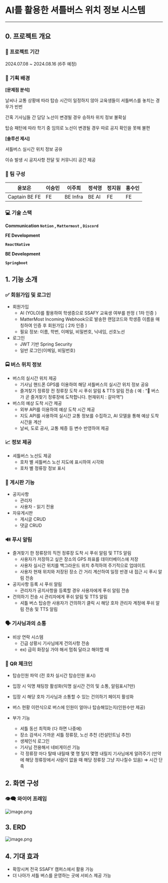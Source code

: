 # AI를 활용한 셔틀버스 위치 정보 시스템

---

## 0. 프로젝트 개요

### **📆 프로젝트** 기간

2024.07.08 ~ 2024.08.16 (6주 예정)

### **💭** 기획 배경

**[문제점 분석]**

날씨나 교통 상황에 따라 탑승 시간이 일정하지 않아 교육생들이 셔틀버스를 놓치는 경우가 빈번

간혹 기사님들 간 담당 노선이 변경될 경우 승하차 위치 정보 불확실

탑승 패턴에 따라 학기 중 임의로 노선이 변경될 경우 따로 공지 확인을 못해 불편

**[솔루션 제시]**

셔틀버스 실시간 위치 정보 공유

이슈 발생 시 공지사항 전달 및 커뮤니티 공간 제공

### **👯 팀 구성**

| 윤보은        | 이승민  | 이주희   | 정석영 | 정지원 | 홍수인 |
| ------------- | ------- | -------- | ------ | ------ | ------ |
| Captain BE FE | FE | BE Infra | BE AI | FE     | FE     |

### **💻 기술 스택**

**Communication
`Notion` , `Mattermost` , `Discord`**

**FE Development**

**`ReactNative`**

**BE Development**

**`Springboot`**

## 1. 기능 소개

### **✅ 회원가입 및 로그인**

- 회원가입
  - AI (YOLO)를 활용하여 학생증으로 SSAFY 교육생 여부를 판정 ( 1차 인증 )
  - MatterMost Incoming Webhook으로 발송한 랜덤코드와 학생증 이름을 매칭하여 인증 후 회원가입 ( 2차 인증 )
  - 필요 정보: 이름, 학번, 이메일, 비밀번호, 닉네임, 선호노선
- 로그인
  - JWT 기반 Spring Security
  - 일반 로그인(이메일, 비밀번호)

### 🚍 버스 위치 정보

- 버스의 실시간 위치 제공
  - 기사님 핸드폰 GPS를 이용하여 해당 셔틀버스의 실시간 위치 정보 공유
  - 즐겨찾기 정류장 전 정류장 도착 시 푸쉬 알림 & TTS 알림 전송 ( 예 : “🚌 버스가 곧 즐겨찾기 정류장에 도착합니다. 현재위치 : 갈마역”)
- 버스의 예상 도착 시간 제공
  - 외부 API를 이용하여 예상 도착 시간 제공
  - 지도 API를 사용하여 실시간 교통 정보를 수집하고, AI 모델을 통해 예상 도착 시간을 계산
  - 날씨, 도로 공사, 교통 체증 등 변수 반영하여 제공

### 📈 정보 제공

- 셔틀버스 노선도 제공
  - 호차 별 셔틀버스 노선 지도에 표시하여 시각화
  - 호차 별 정류장 정보 표시

### 💬 게시판 기능

- 공지사항
  - 관리자
  - 사용자 - 읽기 전용
- 자유게시판
  - 게시글 CRUD
  - 댓글 CRUD

### 🔊 푸시 알림

- 즐겨찾기 한 정류장의 직전 정류장 도착 시 푸쉬 알림 및 TTS 알림
  - 사용자가 저장하고 싶은 장소의 GPS 좌표를 데이터베이스에 저장
  - 사용자 실시간 위치를 백그라운드 위치 추적하여 주기적으로 업데이트
  - 사용자 현재 위치와 저장된 장소 간 거리 계산하여 일정 반경 내 접근 시 푸시 알림 전송
- 공지사항 등록 시 푸쉬 알림
  - 관리자가 공지사항을 등록할 경우 사용자에게 푸쉬 알림 전송
- 건의하기 전송 시 관리자에게 푸쉬 알림 및 TTS 알림
  - 셔틀 버스 탑승한 사용자가 건의하기 클릭 시 해당 호차 관리자 계정에 푸쉬 알림 전송 및 TTS 알림

### 🗣️ 기사님과의 소통

- 비상 연락 시스템
  - 긴급 상황시 기사님에게 건의사항 전송
  - ex) 급히 화장실 가야 해서 멈춰 달라고 해야할 때

### 🎫 QR 체크인

- 탑승인원 파악 (전 호차 실시간 탑승인원 표시)
- 입장 시 익명 채팅창 활성화(익명 실시간 건의 및 소통, 알림표시?만)
- 입장 시 해당 호차 기사님과 소통할 수 있는 건의하기 페이지 활성화
- 버스 현황 이런식으로 버스에 인원이 얼마나 탑승해있는지(인원수만 제공)

- 부가 기능
  - 셔틀 동선 최적화 (다 하면 나중에)
  - 장소 검색시 가까운 셔틀 정류장, 노선 추천 (컨설턴트님 추천)
  - 생체인식 로그인
  - 기사님 전용해서 네비게이션 기능
  - 각 정류장 마다 탈때 내릴때 몇 명 탈지 몇명 내릴지 기사님에게 알려주기 (만약에 해당 정류장에서 사람이 없을 때 해당 정류장 그냥 지나칠수 있음) ⇒ 시간 단축

## 2. 화면 구성

### 👁‍🗨 와이어 프레임

![image.png](https://prod-files-secure.s3.us-west-2.amazonaws.com/f013385e-9dd0-40f7-b35e-40ac32ef030e/b5d06333-f52d-48d9-89e5-1f0be7018d61/image.png)

## 3. ERD

![image.png](https://prod-files-secure.s3.us-west-2.amazonaws.com/f013385e-9dd0-40f7-b35e-40ac32ef030e/a098b4a8-48f4-4178-8898-6ea3933811b9/image.png)

## 4. 기대 효과

- 확장시켜 전국 SSAFY 캠퍼스에서 활용 가능
- 더 나아가 셔틀 버스를 운영하는 곳에 서비스 제공 가능
